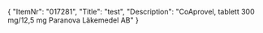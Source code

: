 {
  "ItemNr": "017281",
  "Title": "test",
  "Description": "CoAprovel, tablett 300 mg/12,5 mg Paranova Läkemedel AB"
}
